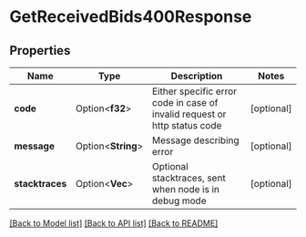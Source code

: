 # GetReceivedBids400Response

## Properties

Name | Type | Description | Notes
------------ | ------------- | ------------- | -------------
**code** | Option<**f32**> | Either specific error code in case of invalid request or http status code | [optional]
**message** | Option<**String**> | Message describing error | [optional]
**stacktraces** | Option<**Vec<String>**> | Optional stacktraces, sent when node is in debug mode | [optional]

[[Back to Model list]](../README.md#documentation-for-models) [[Back to API list]](../README.md#documentation-for-api-endpoints) [[Back to README]](../README.md)


